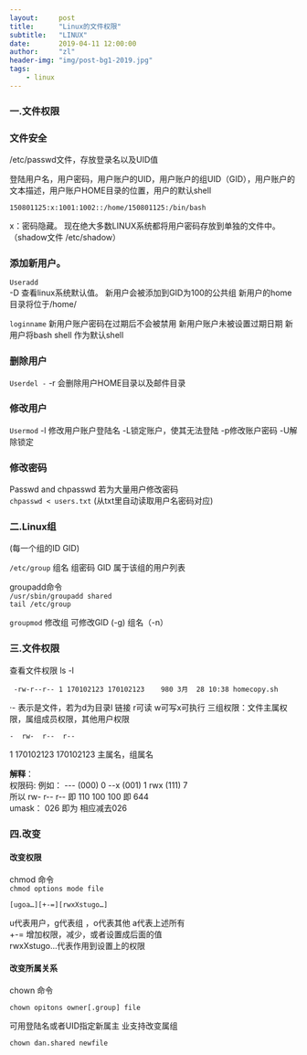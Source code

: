 ```yaml
---
layout:     post
title:      "Linux的文件权限"
subtitle:   "LINUX"
date:       2019-04-11 12:00:00
author:     "zl"
header-img: "img/post-bg1-2019.jpg"
tags:
    - linux
---
```


### 一.文件权限

### 文件安全
/etc/passwd文件，存放登录名以及UID值

登陆用户名，用户密码，用户账户的UID，用户账户的组UID（GID），用户账户的文本描述，用户账户HOME目录的位置，用户的默认shell

    150801125:x:1001:1002::/home/150801125:/bin/bash

x：密码隐藏。
现在绝大多数LINUX系统都将用户密码存放到单独的文件中。（shadow文件 /etc/shadow）

### 添加新用户。
`Useradd`  
-D 查看linux系统默认值。
新用户会被添加到GID为100的公共组
新用户的home目录将位于/home/

 `loginname`
新用户账户密码在过期后不会被禁用
新用户账户未被设置过期日期
新用户将bash shell 作为默认shell

### 删除用户
 `Userdel -`
-r 会删除用户HOME目录以及邮件目录

### 修改用户
`Usermod`
-l 修改用户账户登陆名
-L锁定账户，使其无法登陆
-p修改账户密码
-U解除锁定


### 修改密码  
Passwd and chpasswd
若为大量用户修改密码    
`chpasswd < users.txt` (从txt里自动读取用户名密码对应)

### 二.Linux组
(每一个组的ID GID)

`/etc/group` 
组名 组密码 GID 属于该组的用户列表

groupadd命令    
`/usr/sbin/groupadd shared`     
`tail /etc/group`

`groupmod` 修改组 可修改GID (-g)   组名（-n）

### 三.文件权限
查看文件权限 ls -l

     -rw-r--r-- 1 170102123 170102123    980 3月  28 10:38 homecopy.sh           

·- 表示是文件，若为d为目录l 链接 r可读 w可写x可执行
三组权限：文件主属权限，属组成员权限，其他用户权限  

    -  rw-  r--  r--
1 170102123 170102123 主属名，组属名

**解释**：  
权限码: 例如： --- (000) 0   --x (001) 1   rwx (111) 7    
所以  rw- r-- r-- 即 110 100 100 即 644     
umask： 026 即为 相应减去026

### 四.改变
#### 改变权限
chmod 命令  
`chmod options mode file`

    [ugoa…][+-=][rwxXstugo…]

u代表用户，g代表组 ，o代表其他 a代表上述所有    
+-= 增加权限，减少，或者设置成后面的值  
rwxXstugo…代表作用到设置上的权限

#### 改变所属关系
chown 命令

`chown opitons owner[.group] file`

可用登陆名或者UID指定新属主 业支持改变属组

`chown dan.shared newfile`
